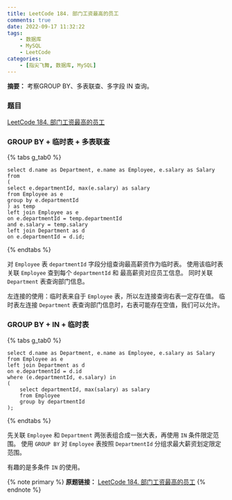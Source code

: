 ```yaml
---
title: LeetCode 184. 部门工资最高的员工
comments: true
date: 2022-09-17 11:32:22
tags:
    - 数据库
    - MySQL
    - LeetCode
categories:
    - [指尖飞舞, 数据库, MySQL]
---
```

__摘要：__
考察GROUP BY、多表联查、多字段 IN 查询。
<!-- more -->


### 题目
[LeetCode 184. 部门工资最高的员工](https://leetcode.cn/problems/department-highest-salary/)

### GROUP BY + 临时表 + 多表联查
{% tabs g_tab0 %}
<!-- tab MySQL -->
```MySQL
select d.name as Department, e.name as Employee, e.salary as Salary
from 
(
select e.departmentId, max(e.salary) as salary
from Employee as e
group by e.departmentId
) as temp
left join Employee as e 
on e.departmentId = temp.departmentId
and e.salary = temp.salary
left join Department as d 
on e.departmentId = d.id;

```
<!-- endtab -->
{% endtabs %}

对 `Employee` 表 `departmentId` 字段分组查询最高薪资作为临时表。
使用该临时表关联 `Employee` 查到每个 `departmentId` 和 最高薪资对应员工信息。
同时关联 `Department` 表查询部门信息。

左连接的使用：临时表来自于 `Employee` 表，所以左连接查询右表一定存在值。
临时表左连接 `Department` 表查询部门信息时，右表可能存在空值，我们可以允许。

### GROUP BY + IN + 临时表
{% tabs g_tab0 %}
<!-- tab MySQL -->
```MySQL
select d.name as Department, e.name as Employee, e.salary as Salary
from Employee as e
left join Department as d 
on e.departmentId = d.id
where (e.departmentId, e.salary) in
(
    select departmentId, max(salary) as salary
    from Employee 
    group by departmentId
);
```
<!-- endtab -->
{% endtabs %}

先关联 `Employee` 和 `Department` 两张表组合成一张大表，再使用 `IN` 条件限定范围。
使用 `GROUP BY` 对 `Employee` 表按照 `DepartmentId` 分组求最大薪资划定限定范围。

有趣的是多条件 `IN` 的使用。

{% note primary %}
__原题链接：__ [LeetCode 184. 部门工资最高的员工](https://leetcode.cn/problems/department-highest-salary/)
{% endnote %}